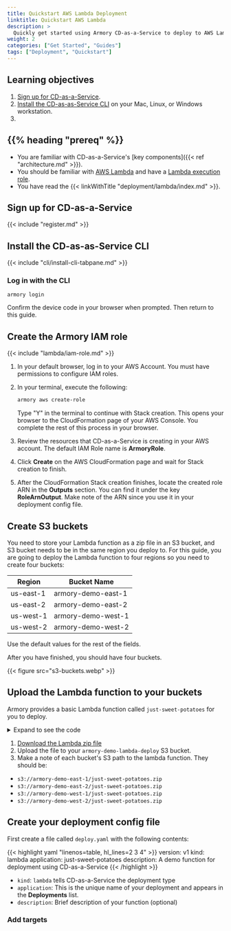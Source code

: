 ```yaml
---
title: Quickstart AWS Lambda Deployment
linktitle: Quickstart AWS Lambda
description: >
  Quickly get started using Armory CD-as-a-Service to deploy to AWS Lambda. Install the CLI, connect to AWS Lambda with a single command, and deploy a sample app. Learn deployment file syntax.
weight: 2
categories: ["Get Started", "Guides"]
tags: ["Deployment", "Quickstart"]
---
```



## Learning objectives

1. [Sign up for CD-as-a-Service](#sign-up-for-cd-as-a-service).
1. [Install the CD-as-as-Service CLI](#install-the-cd-as-as-service-cli) on your Mac, Linux, or Windows workstation.
1. 


## {{% heading "prereq" %}}

* You are familiar with CD-as-a-Service's [key components]({{< ref "architecture.md" >}}).
* You should be familiar with [AWS Lambda](https://aws.amazon.com/lambda/) and have a [Lambda execution role](https://docs.aws.amazon.com/lambda/latest/dg/lambda-intro-execution-role.html).
* You have read the {{< linkWithTitle "deployment/lambda/index.md" >}}.

## Sign up for CD-as-a-Service

{{< include "register.md" >}}

## Install the CD-as-as-Service CLI

{{< include "cli/install-cli-tabpane.md" >}}

### Log in with the CLI

```shell
armory login
```

Confirm the device code in your browser when prompted. Then return to this guide.    

## Create the Armory IAM role

{{< include "lambda/iam-role.md" >}}

1. In your default browser, log in to your AWS Account. You must have permissions to configure IAM roles.
1. In your terminal, execute the following:

   ```bash
   armory aws create-role
   ```

   Type "Y" in the terminal to continue with Stack creation. This opens your browser to the CloudFormation page of your AWS Console. You complete the rest of this process in your browser.

1. Review the resources that CD-as-a-Service is creating in your AWS account. The default IAM Role name is **ArmoryRole**.
1. Click **Create** on the AWS CloudFormation page and wait for Stack creation to finish.
1. After the CloudFormation Stack creation finishes, locate the created role ARN in the **Outputs** section. You can find it under the key **RoleArnOutput**. Make note of the ARN since you use it in your deployment config file.

## Create S3 buckets

You need to store your Lambda function as a zip file in an S3 bucket, and S3 bucket needs to be in the same region you deploy to. For this guide, you are going to deploy the Lambda function to four regions so you need to create four buckets:


| Region | Bucket Name | 
| ---------|----------|
| us-east-1 | armory-demo-east-1 | 
| us-east-2 | armory-demo-east-2 | 
| us-west-1 | armory-demo-west-1 | 
| us-west-2 | armory-demo-west-2 |

Use the default values for the rest of the fields. 

After you have finished, you should have four buckets.

{{< figure src="s3-buckets.webp" >}}

## Upload the Lambda function to your buckets

Armory provides a basic Lambda function called `just-sweet-potatoes` for you to deploy.

<details><summary>Expand to see the code</summary>

`index.js` has the following content:

```js
exports.handler = async (event) => {
    
  const randomFact = potatolessFacts[Math.floor(Math.random() * potatolessFacts.length)];

  // Prepare the response
  const response = {
    statusCode: 200,
    body: randomFact,
  };

  return response;
};

const potatolessFacts = [
    "Sweet potatoes are a great source of vitamin A, which is important for vision health.",
    "There are over 400 varieties of sweet potatoes around the world.",
    "Sweet potatoes are not related to regular potatoes; they belong to the morning glory family.",
    "Sweet potatoes are high in fiber, making them good for digestion.",
    "Sweet potatoes come in different colors, including orange, purple, and white.",
    "Sweet potatoes are one of the oldest vegetables known to man.",
    "North Carolina is the largest producer of sweet potatoes in the United States.",
    "Sweet potatoes are often used in Thanksgiving dishes like casseroles and pies.",
  ];
```

</details>

1. <a href="/get-started/lambda/files/just-sweet-potatoes.zip" download>Download the Lambda zip file</a>
1. Upload the file to your `armory-demo-lambda-deploy` S3 bucket.
1. Make a note of each bucket's S3 path to the lambda function. They should be:
  
  * `s3://armory-demo-east-1/just-sweet-potatoes.zip`
  * `s3://armory-demo-east-2/just-sweet-potatoes.zip`
  * `s3://armory-demo-west-1/just-sweet-potatoes.zip`
  * `s3://armory-demo-west-2/just-sweet-potatoes.zip`

## Create your deployment config file

First create a file called `deploy.yaml` with the following contents:

{{< highlight yaml "linenos=table, hl_lines=2 3 4" >}}
version: v1
kind: lambda
application: just-sweet-potatoes
description: A demo function for deployment using CD-as-a-Service
{{< /highlight >}}

* `kind`: `lambda` tells CD-as-a-Service the deployment type
* `application`: This is the unique name of your deployment and appears in the **Deployments** list.
* `description`: Brief description of your function (optional)

### Add targets

